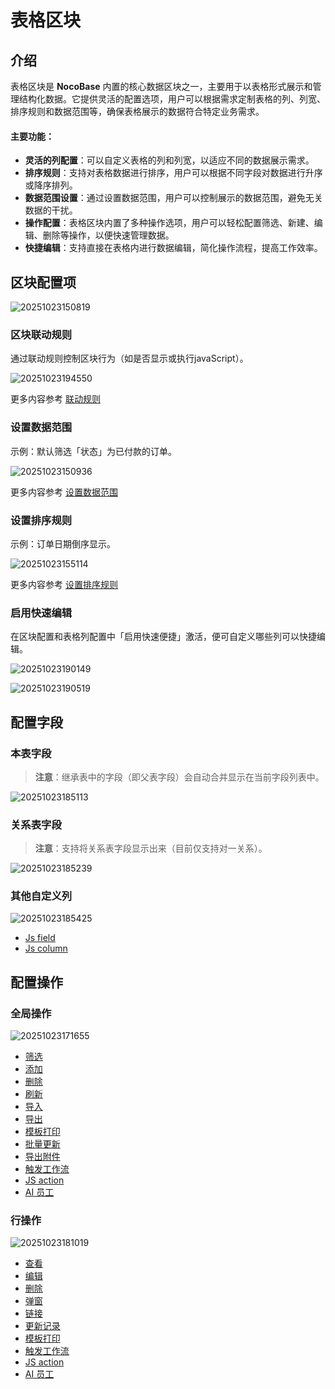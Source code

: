# 表格区块

## 介绍


表格区块是 **NocoBase** 内置的核心数据区块之一，主要用于以表格形式展示和管理结构化数据。它提供灵活的配置选项，用户可以根据需求定制表格的列、列宽、排序规则和数据范围等，确保表格展示的数据符合特定业务需求。

#### 主要功能：
- **灵活的列配置**：可以自定义表格的列和列宽，以适应不同的数据展示需求。
- **排序规则**：支持对表格数据进行排序，用户可以根据不同字段对数据进行升序或降序排列。
- **数据范围设置**：通过设置数据范围，用户可以控制展示的数据范围，避免无关数据的干扰。
- **操作配置**：表格区块内置了多种操作选项，用户可以轻松配置筛选、新建、编辑、删除等操作，以便快速管理数据。
- **快捷编辑**：支持直接在表格内进行数据编辑，简化操作流程，提高工作效率。

## 区块配置项

![20251023150819](https://static-docs.nocobase.com/20251023150819.png)

### 区块联动规则

通过联动规则控制区块行为（如是否显示或执行javaScript）。

![20251023194550](https://static-docs.nocobase.com/20251023194550.png)

更多内容参考 [联动规则](/interface-builder/linkage-rule)

### 设置数据范围

示例：默认筛选「状态」为已付款的订单。

![20251023150936](https://static-docs.nocobase.com/20251023150936.png)

更多内容参考 [设置数据范围](/interface-builder/blocks/block-settings/data-scope)

### 设置排序规则

示例：订单日期倒序显示。

![20251023155114](https://static-docs.nocobase.com/20251023155114.png)

更多内容参考 [设置排序规则](/interface-builder/blocks/block-settings/sorting-rule)

### 启用快速编辑

在区块配置和表格列配置中「启用快速便捷」激活，便可自定义哪些列可以快捷编辑。

![20251023190149](https://static-docs.nocobase.com/20251023190149.png)

![20251023190519](https://static-docs.nocobase.com/20251023190519.gif)
## 配置字段

### 本表字段

> **注意**：继承表中的字段（即父表字段）会自动合并显示在当前字段列表中。

![20251023185113](https://static-docs.nocobase.com/20251023185113.png)

### 关系表字段

> **注意**：支持将关系表字段显示出来（目前仅支持对一关系）。

![20251023185239](https://static-docs.nocobase.com/20251023185239.png)

### 其他自定义列

![20251023185425](https://static-docs.nocobase.com/20251023185425.png)

- [Js field](/interface-builder/fields/specific/js-field)
- [Js column](/interface-builder/fields/specific/js-column)

## 配置操作

### 全局操作

![20251023171655](https://static-docs.nocobase.com/20251023171655.png)

- [筛选](/interface-builder/actions/types/filter)
- [添加](/interface-builder/actions/types/add-new)
- [删除](/interface-builder/actions/types/delete)
- [刷新](/interface-builder/actions/types/refresh)
- [导入](/interface-builder/actions/types/import)
- [导出](/interface-builder/actions/types/export)
- [模板打印](/interface-builder/actions/types/template-print)
- [批量更新](/interface-builder/actions/types/bulk-update)
- [导出附件](/interface-builder/actions/types/export-attachments)
- [触发工作流](/interface-builder/actions/types/trigger-workflow)
- [JS action ](/interface-builder/actions/types/js-action)
- [AI 员工](/interface-builder/actions/types/ai-employee)

### 行操作

![20251023181019](https://static-docs.nocobase.com/20251023181019.png)

- [查看](/interface-builder/actions/types/view)
- [编辑](/interface-builder/actions/types/edit)
- [删除](/interface-builder/actions/types/delete)
- [弹窗](/interface-builder/actions/types/pop-up)
- [链接](/interface-builder/actions/types/link)
- [更新记录](/interface-builder/actions/types/update-record)
- [模板打印](/interface-builder/actions/types/template-print)
- [触发工作流](/interface-builder/actions/types/trigger-workflow)
- [JS action ](/interface-builder/actions/types/js-action)
- [AI 员工](/interface-builder/actions/types/ai-employee)

